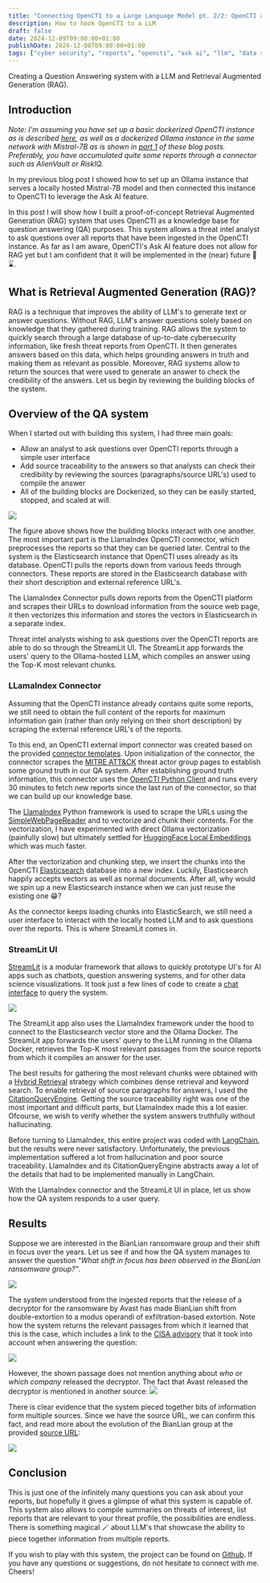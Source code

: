```yaml
---
title: "Connecting OpenCTI to a Large Language Model pt. 2/2: OpenCTI as a Knowledge Base for a Question Answering System"
description: How to hook OpenCTI to a LLM
draft: false
date: 2024-12-09T09:00:00+01:00
publishDate: 2024-12-08T09:00:00+01:00
tags: ["cyber security", "reports", "opencti", "ask ai", "llm", "data science", "machine learning", "deep learning", "large language models", "ollama", "retrieval augmented generation", "RAG", "knowledge base", "artificial intelligence", "threat intelligence"]
---
```


Creating a Question Answering system with a LLM and Retrieval Augmented Generation (RAG).

## Introduction


*Note: I'm assuming you have set up a basic dockerized OpenCTI instance as is described [here](https://docs.opencti.io/latest/deployment/installation), as well as a dockerized Ollama instance in the same network with Mistral-7B as is shown in [part 1](https://www.remyjaspers.com/blog/opencti_llm/) of these blog posts.*
*Preferably, you have accumulated quite some reports through a connector such as AlienVault or RiskIQ.*

In my previous blog post I showed how to set up an Ollama instance that serves a locally hosted Mistral-7B model and then connected this instance to OpenCTI to leverage the Ask AI feature. 

In this post I will show how I built a proof-of-concept Retrieval Augmented Generation (RAG) system that uses OpenCTI as a knowledge base for question answering (QA) purposes. This system allows a threat intel analyst to ask questions over all reports that have been ingested in the OpenCTI instance. As far as I am aware, OpenCTI's Ask AI feature does not allow for RAG yet but I am confident that it will be implemented in the (near) future 💪⌛.

## What is Retrieval Augmented Generation (RAG)?
RAG is a technique that improves the ability of LLM's to generate text or answer questions. Without RAG, LLM's answer questions solely based on knowledge that they gathered during training. RAG allows the system to quickly search through a large database of up-to-date cybersecurity information, like fresh threat reports from OpenCTI. It then generates answers based on this data, which helps grounding answers in truth and making them as relevant as possible. Moreover, RAG systems allow to return the sources that were used to generate an answer to check the credibility of the answers. Let us begin by reviewing the building blocks of the system.

## Overview of the QA system
When I started out with building this system, I had three main goals:
- Allow an analyst to ask questions over OpenCTI reports through a simple user interface
- Add source traceability to the answers so that analysts can check their credibility by reviewing the sources (paragraphs/source URL's) used to compile the answer
- All of the building blocks are Dockerized, so they can be easily started, stopped, and scaled at will. 

![](img/overview.png)

The figure above shows how the building blocks interact with one another. The most important part is the LlamaIndex OpenCTI connector, which preprocesses the reports so that they can be queried later. Central to the system is the Elasticsearch instance that OpenCTI uses already as its database. OpenCTI pulls the reports down from various feeds through connectors. These reports are stored in the Elasticsearch database with their short description and external reference URL's. 

The LlamaIndex Connector pulls down reports from the OpenCTI platform and scrapes their URLs to download information from the source web page, it then vectorizes this information and stores the vectors in Elasticsearch in a separate index. 

Threat intel analysts wishing to ask questions over the OpenCTI reports are able to do so through the StreamLit UI. The StreamLit app forwards the users' query to the Ollama-hosted LLM, which compiles an answer using the Top-K most relevant chunks.

### LLamaIndex Connector
Assuming that the OpenCTI instance already contains quite some reports, we still need to obtain the full content of the reports for maximum information gain (rather than only relying on their short description) by scraping the external reference URL's of the reports. 

To this end, an OpenCTI external import connector was created based on the provided [connector templates](https://github.com/OpenCTI-Platform/connectors/tree/master/templates/external-import). Upon initialization of the connector, the connector scrapes the [MITRE ATT&CK](https://attack.mitre.org/groups/) threat actor group pages to establish some ground truth in our QA system. After establishing ground truth information, this connector uses the [OpenCTI Python Client](https://github.com/OpenCTI-Platform/client-python) and runs every 30 minutes to fetch new reports since the last run of the connector, so that we can build up our knowledge base.  

The [LlamaIndex](https://docs.llamaindex.ai/en/stable/) Python framework is used to scrape the URLs using the [SimpleWebPageReader](https://docs.llamaindex.ai/en/stable/examples/data_connectors/WebPageDemo/) and to vectorize and chunk their contents. For the vectorization, I have experimented with direct Ollama vectorization (painfully slow) but ultimately settled for [HuggingFace Local Embeddings](https://huggingface.co/) which was much faster. 

After the vectorization and chunking step, we insert the chunks into the OpenCTI [Elasticsearch](https://www.elastic.co/elasticsearch) database into a new index. Luckily, Elasticsearch happily accepts vectors as well as normal documents. After all, why would we spin up a new Elasticsearch instance when we can just reuse the existing one :grin:? 

As the connector keeps loading chunks into ElasticSearch, we still need a user interface to interact with the locally hosted LLM and to ask questions over the reports. This is where StreamLit comes in.

### StreamLit UI
[StreamLit](https://streamlit.io/) is a modular framework that allows to quickly prototype UI's for AI apps such as chatbots, question answering systems, and for other data science visualizations. It took just a few lines of code to create a [chat interface](https://docs.streamlit.io/develop/tutorials/llms/build-conversational-apps) to query the system.

![](img/streamlit_ui.png)

The StreamLit app also uses the LlamaIndex framework under the hood to connect to the Elasticsearch vector store and the Ollama Docker. The StreamLit app forwards the users' query to the LLM running in the Ollama Docker, retrieves the Top-K most relevant passages from the source reports from which it compiles an answer for the user. 

The best results for gathering the most relevant chunks were obtained with a [Hybrid Retrieval](https://docs.llamaindex.ai/en/stable/examples/vector_stores/ElasticsearchIndexDemo/#hybrid-retrieval) strategy which combines dense retrieval and keyword search. To enable retrieval of source paragraphs for answers, I used the [CitationQueryEngine](https://docs.llamaindex.ai/en/stable/examples/query_engine/citation_query_engine/). Getting the source traceability right was one of the most important and difficult parts, but LlamaIndex made this a lot easier. Ofcourse, we wish to verify whether the system answers truthfully without hallucinating.

Before turning to LlamaIndex, this entire project was coded with [LangChain](https://www.langchain.com/), but the results were never satisfactory. Unfortunately, the previous implementation suffered a lot from hallucination and poor source traceability. LlamaIndex and its CitationQueryEngine abstracts away a lot of the details that had to be implemented manually in LangChain. 

With the LlamaIndex connector and the StreamLit UI in place, let us show how the QA system responds to a user query.

## Results
Suppose we are interested in the BianLian ransomware group and their shift in focus over the years. Let us see if and how the QA system manages to answer the question *"What shift in focus has been observed in the BianLian ransomware group?"*.

![](img/streamlit_bianlian.png)

The system understood from the ingested reports that the release of a decryptor for the ransomware by Avast has made BianLian shift from double-extortion to a modus operandi of exfiltration-based extortion. Note how the system returns the relevant passages from which it learned that this is the case, which includes a link to the [CISA advisory](https://www.cisa.gov/news-events/cybersecurity-advisories/aa23-136a) that it took into account when answering the question:

![](img/streamlit_cisa.png)

However, the shown passage does not mention anything about *who or which company* released the decryptor. The fact that Avast released the decryptor is mentioned in another source:
![](img/streamlit_bianlian2.png)

There is clear evidence that the system pieced together bits of information form multiple sources. Since we have the source URL, we can confirm this fact, and read more about the evolution of the BianLian group at the provided [source URL](https://redacted.com/blog/bianlian-ransomware-gang-continues-to-evolve/):

![](img/streamlit_bianlian3.png)

## Conclusion
This is just one of the infinitely many questions you can ask about your reports, but hopefully it gives a glimpse of what this system is capable of. This system also allows to compile summaries on threats of interest, list reports that are relevant to your threat profile, the possibilities are endless. There is something magical 🪄 about LLM's that showcase the ability to piece together information from multiple reports. 

If you wish to play with this system, the project can be found on [Github](https://github.com/stoyky/opencti_rag). If you have any questions or suggestions, do not hesitate to connect with me. Cheers!